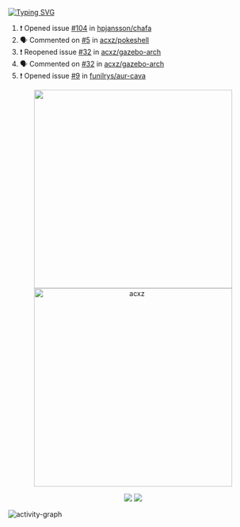 [![Typing SVG](https://readme-typing-svg.herokuapp.com?size=16&color=AFFFA3&multiline=true&height=75&lines=contributing+to+robotics%2Faerospace%2Fml%2Fgpu+software;packaging+it+for+archlinux;ricer)](https://git.io/typing-svg)

<!--START_SECTION:activity-->
1. ❗️ Opened issue [#104](https://github.com/hpjansson/chafa/issues/104) in [hpjansson/chafa](https://github.com/hpjansson/chafa)
2. 🗣 Commented on [#5](https://github.com/acxz/pokeshell/issues/5) in [acxz/pokeshell](https://github.com/acxz/pokeshell)
3. ❗️ Reopened issue [#32](https://github.com/acxz/gazebo-arch/issues/32) in [acxz/gazebo-arch](https://github.com/acxz/gazebo-arch)
4. 🗣 Commented on [#32](https://github.com/acxz/gazebo-arch/issues/32) in [acxz/gazebo-arch](https://github.com/acxz/gazebo-arch)
5. ❗️ Opened issue [#9](https://github.com/funilrys/aur-cava/issues/9) in [funilrys/aur-cava](https://github.com/funilrys/aur-cava)
<!--END_SECTION:activity-->

<p align="center">
  <img width="400em" src=https://github-readme-stats.vercel.app/api?username=acxz&include_all_commits=true&show_icons=true />
  <img width="400em" src="https://github-readme-streak-stats.herokuapp.com/?user=acxz&" alt="acxz" />
</p>

<p align="center">
  <img src=https://github-readme-stats.vercel.app/api/top-langs/?username=acxz&layout=compact />
  <img src=https://github-profile-trophy.vercel.app/?username=acxz&row=2&column=4 />
</p>

![activity-graph](https://activity-graph.herokuapp.com/graph?username=acxz&theme=aqua)
